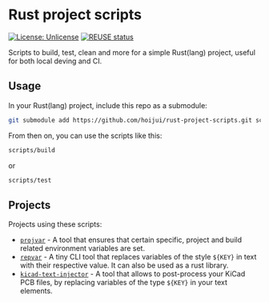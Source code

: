 <!--
SPDX-FileCopyrightText: 2021 Robin Vobruba <hoijui.quaero@gmail.com>

SPDX-License-Identifier: CC0-1.0
-->

# Rust project scripts

[![License: Unlicense](
    https://img.shields.io/badge/License-Unlicense-blue.svg)](
    https://unlicense.org)
[![REUSE status](
    https://api.reuse.software/badge/github.com/hoijui/rust-project-scripts)](
    https://api.reuse.software/info/github.com/hoijui/rust-project-scripts)

Scripts to build, test, clean and more for a simple Rust(lang) project,
useful for both local deving and CI.

## Usage

In your Rust(lang) project,
include this repo as a submodule:

```bash
git submodule add https://github.com/hoijui/rust-project-scripts.git scripts
```

From then on, you can use the scripts like this:

```bash
scripts/build
```

or

```bash
scripts/test
```

## Projects

Projects using these scripts:

* [`projvar`](https://github.com/hoijui/projvar/) -
  A tool that ensures that certain specific,
  project and build related environment variables are set.
* [`repvar`](https://github.com/hoijui/repvar/) -
  A tiny CLI tool that replaces variables of the style `${KEY}`
  in text with their respective value.
  It can also be used as a rust library.
* [`kicad-text-injector`](https://github.com/hoijui/kicad-text-injector/) -
  A tool that allows to post-process your KiCad PCB files,
  by replacing variables of the type `${KEY}` in your text elements.
